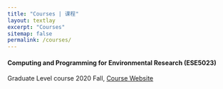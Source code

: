 ```yaml
---
title: "Courses | 课程"
layout: textlay
excerpt: "Courses"
sitemap: false
permalink: /courses/
---
```


#### Computing and Programming for Environmental Research (ESE5023)
Graduate Level course
2020 Fall, [Course Website](https://zhu-group.github.io/ese5023)  

